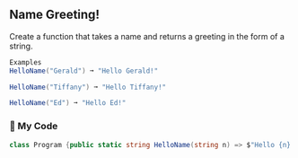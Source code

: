 ## Name Greeting!

Create a function that takes a name and returns a greeting in the form of a string.
```c#
Examples
HelloName("Gerald") ➞ "Hello Gerald!"

HelloName("Tiffany") ➞ "Hello Tiffany!"

HelloName("Ed") ➞ "Hello Ed!"
```
### 🌳 My Code
```c#
class Program {public static string HelloName(string n) => $"Hello {n}!";}
```
